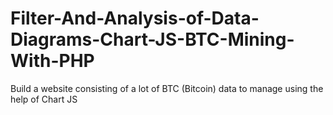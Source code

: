 # Filter-And-Analysis-of-Data-Diagrams-Chart-JS-BTC-Mining-With-PHP
Build a website consisting of a lot of BTC (Bitcoin) data to manage using the help of Chart JS

